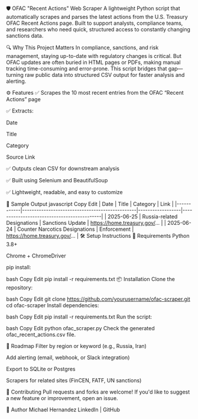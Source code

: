 🛡 OFAC "Recent Actions" Web Scraper
A lightweight Python script that automatically scrapes and parses the latest actions from the U.S. Treasury OFAC Recent Actions page. Built to support analysts, compliance teams, and researchers who need quick, structured access to constantly changing sanctions data.

🔍 Why This Project Matters
In compliance, sanctions, and risk management, staying up-to-date with regulatory changes is critical. But OFAC updates are often buried in HTML pages or PDFs, making manual tracking time-consuming and error-prone. This script bridges that gap—turning raw public data into structured CSV output for faster analysis and alerting.

⚙️ Features
✅ Scrapes the 10 most recent entries from the OFAC “Recent Actions” page

✅ Extracts:

Date

Title

Category

Source Link

✅ Outputs clean CSV for downstream analysis

✅ Built using Selenium and BeautifulSoup

✅ Lightweight, readable, and easy to customize

📁 Sample Output
javascript
Copy
Edit
| Date       | Title                                          | Category         | Link                                       |
|------------|------------------------------------------------|------------------|--------------------------------------------|
| 2025-06-25 | Russia-related Designations                    | Sanctions Update | https://home.treasury.gov/...              |
| 2025-06-24 | Counter Narcotics Designations                 | Enforcement      | https://home.treasury.gov/...              |
🛠️ Setup Instructions
🔧 Requirements
Python 3.8+

Chrome + ChromeDriver

pip install:

bash
Copy
Edit
pip install -r requirements.txt
📦 Installation
Clone the repository:

bash
Copy
Edit
git clone https://github.com/yourusername/ofac-scraper.git
cd ofac-scraper
Install dependencies:

bash
Copy
Edit
pip install -r requirements.txt
Run the script:

bash
Copy
Edit
python ofac_scraper.py
Check the generated ofac_recent_actions.csv file.

🚧 Roadmap
 Filter by region or keyword (e.g., Russia, Iran)

 Add alerting (email, webhook, or Slack integration)

 Export to SQLite or Postgres

 Scrapers for related sites (FinCEN, FATF, UN sanctions)

🤝 Contributing
Pull requests and forks are welcome! If you'd like to suggest a new feature or improvement, open an issue.

🧠 Author
Michael Hernandez
LinkedIn | GitHub

